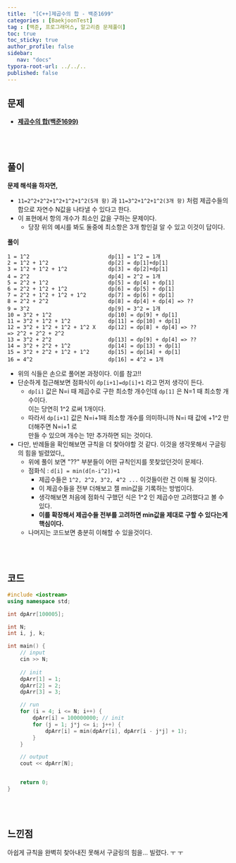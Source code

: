 ```yaml
---
title:  "[C++]제곱수의 합 - 백준1699"
categories : [BaekjoonTest]
tag : [백준, 프로그래머스, 알고리즘 문제풀이]
toc: true
toc_sticky: true
author_profile: false
sidebar:
   nav: "docs"
typora-root-url: ../../..
published: false
---
```




## 문제

* **[제곱수의 합(백준1699)](https://www.acmicpc.net/problem/1699)**

<br><br>

## 풀이

**문제 해석을 하자면,**

* `11=2^2+2^2+1^2+1^2+1^2(5개 항)` 과 `11=3^2+1^2+1^2(3개 항)` 처럼 제곱수들의 합으로 자연수 N값을 나타낼 수 있다고 한다.
* 이 표현에서 항의 개수가 최소인 값을 구하는 문제이다.
  * 당장 위의 예시를 봐도 둘중에 최소항은 3개 항인걸 알 수 있고 이것이 답이다.




**풀이**

```
1 = 1^2							dp[1] = 1^2 = 1개
2 = 1^2 + 1^2					dp[2] = dp[1]+dp[1]
3 = 1^2 + 1^2 + 1^2				dp[3] = dp[2]+dp[1]
4 = 2^2							dp[4] = 2^2 = 1개
5 = 2^2 + 1^2					dp[5] = dp[4] + dp[1]
6 = 2^2 + 1^2 + 1^2				dp[6] = dp[5] + dp[1]
7 = 2^2 + 1^2 + 1^2 + 1^2		dp[7] = dp[6] + dp[1]
8 = 2^2 + 2^2					dp[8] = dp[4] + dp[4] => ??
9 = 3^2							dp[9] = 3^2 = 1개
10 = 3^2 + 1^2					dp[10] = dp[9] + dp[1]
11 = 3^2 + 1^2 + 1^2			dp[11] = dp[10] + dp[1]
12 = 3^2 + 1^2 + 1^2 + 1^2 X	dp[12] = dp[8] + dp[4] => ??
=> 2^2 + 2^2 + 2^2				
13 = 3^2 + 2^2					dp[13] = dp[9] + dp[4] => ??
14 = 3^2 + 2^2 + 1^2			dp[14] = dp[13] + dp[1]
15 = 3^2 + 2^2 + 1^2 + 1^2		dp[15] = dp[14] + dp[1]
16 = 4^2						dp[16] = 4^2 = 1개
```

- 위의 식들은 손으로 풀어본 과정이다. 이를 참고!!
- 단순하게 접근해보면 점화식이 `dp[i+1]=dp[i]+1` 라고 먼저 생각이 든다.
  - `dp[i]` 값은 N=i 때 제곱수로 구한 최소항 개수인데 `dp[1]` 은 N=1 때 최소항 개수이다.   
    이는 당연히 1^2 로써 1개이다.
  - 따라서 `dp[i+1]` 값은 N=i+1때 최소항 개수를 의미하니까 N=i 때 값에 +1^2 만 더해주면 N=i+1 로   
    만들 수 있으며 개수는 1만 추가하면 되는 것이다.
- 다만, 반례들을 확인해보면 규칙을 더 찾아야할 것 같다. 이것을 생각못해서 구글링의 힘을 빌렸었다,,
  - 위에 풀이 보면 "??" 부분들이 어떤 규칙인지를 못찾았던것이 문제다.
  - 점화식 : `d[i] = min(d[n-i^2])+1`
    - 제곱수들은 `1^2, 2^2, 3^2, 4^2 ...` 이것들이란 건 이해 될 것이다.
    - 이 제곱수들을 전부 더해보고 젤 min값을 기록하는 방법이다.
    - 생각해보면 처음에 점화식 구했던 식은 1^2 인 제곱수만 고려했다고 볼 수 있다.
    - **이를 확장해서 제곱수들 전부를 고려하면 min값을 제대로 구할 수 있다는게 핵심이다.**
  - 나머지는 코드보면 충분히 이해할 수 있을것이다.




<br><br>

## 코드

```c++
#include <iostream>
using namespace std;

int dpArr[100005];

int N;
int i, j, k;

int main() {
	// input
	cin >> N;
	
	// init
	dpArr[1] = 1;
	dpArr[2] = 2;
	dpArr[3] = 3;

	// run
	for (i = 4; i <= N; i++) {
		dpArr[i] = 100000000; // init
		for (j = 1; j*j <= i; j++) {
			dpArr[i] = min(dpArr[i], dpArr[i - j*j] + 1);
		}
	}

	// output
	cout << dpArr[N];


	return 0;
}
```

<br><br>

## 느낀점

아쉽게 규칙을 완벽히 찾아내진 못해서 구글링의 힘을... 빌렸다. ㅜ ㅜ
